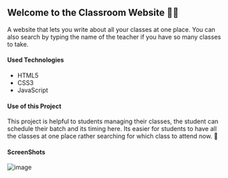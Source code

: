 <h2> Welcome to the Classroom Website 👩‍🏫</h2>

<p>A website that lets you write about all your classes at one place. You can also search by typing the name of the teacher if you have so many classes to take.</p>

<h4>Used Technologies</h4>
<ul>
  <li>HTML5</li>
  <li>CSS3</li>
  <li>JavaScript</li>
</ul>

<h4> Use of this Project </h4>
<p> This project is helpful to students managing their classes, the student can schedule their batch and its timing here. Its easier for students to have all the classes at one place rather searching for which class to attend now. 🏫</p>



<h4> ScreenShots </h4>  

![image](https://github.com/anmol957/web_dev_projects/assets/61040390/73effaea-b704-4856-b975-ec7856792f86)
